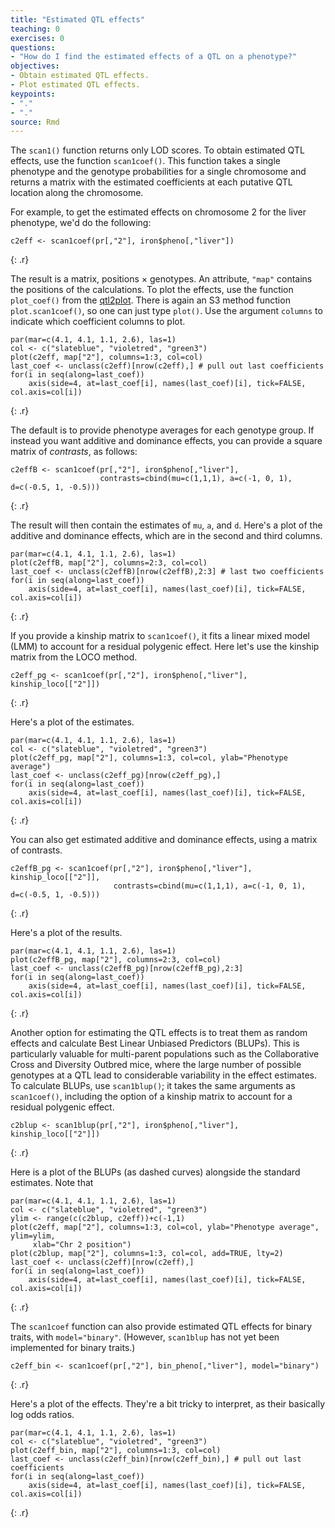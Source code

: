 ```yaml
---
title: "Estimated QTL effects"
teaching: 0
exercises: 0
questions:
- "How do I find the estimated effects of a QTL on a phenotype?"
objectives:
- Obtain estimated QTL effects.
- Plot estimated QTL effects.
keypoints:
- "."
- "."
source: Rmd
---
```




The `scan1()` function returns only LOD scores. To
obtain estimated QTL effects, use the function `scan1coef()`. This function takes a single phenotype and the genotype probabilities for a single chromosome and returns a matrix with the estimated coefficients at each putative QTL location along
the chromosome.

For example, to get the estimated effects on chromosome 2 for the liver phenotype, we'd do the following:


~~~
c2eff <- scan1coef(pr[,"2"], iron$pheno[,"liver"])
~~~
{: .r}

The result is a matrix,  positions &times;  genotypes. An attribute, `"map"` contains the positions of the calculations. To plot the effects, use the function `plot_coef()` from the [qtl2plot](https://github.com/rqtl/qtl2plot). There is again an S3 method function `plot.scan1coef()`, so one can just type `plot()`.
Use the argument `columns` to indicate which coefficient columns to plot.


~~~
par(mar=c(4.1, 4.1, 1.1, 2.6), las=1)
col <- c("slateblue", "violetred", "green3")
plot(c2eff, map["2"], columns=1:3, col=col)
last_coef <- unclass(c2eff)[nrow(c2eff),] # pull out last coefficients
for(i in seq(along=last_coef))
    axis(side=4, at=last_coef[i], names(last_coef)[i], tick=FALSE, col.axis=col[i])
~~~
{: .r}

The default is to provide phenotype averages for each genotype group. If instead you want additive and dominance effects, you can provide a square matrix of _contrasts_, as follows:


~~~
c2effB <- scan1coef(pr[,"2"], iron$pheno[,"liver"],
                    contrasts=cbind(mu=c(1,1,1), a=c(-1, 0, 1), d=c(-0.5, 1, -0.5)))
~~~
{: .r}

The result will then contain the estimates of `mu`, `a`, and `d`. Here's a plot of the additive and dominance effects, which are in the
second and third columns.


~~~
par(mar=c(4.1, 4.1, 1.1, 2.6), las=1)
plot(c2effB, map["2"], columns=2:3, col=col)
last_coef <- unclass(c2effB)[nrow(c2effB),2:3] # last two coefficients
for(i in seq(along=last_coef))
    axis(side=4, at=last_coef[i], names(last_coef)[i], tick=FALSE, col.axis=col[i])
~~~
{: .r}

If you provide a kinship matrix to `scan1coef()`, it fits a linear mixed model (LMM) to account for a residual polygenic effect. Here let's use the kinship matrix from the LOCO method.


~~~
c2eff_pg <- scan1coef(pr[,"2"], iron$pheno[,"liver"], kinship_loco[["2"]])
~~~
{: .r}

Here's a plot of the estimates.


~~~
par(mar=c(4.1, 4.1, 1.1, 2.6), las=1)
col <- c("slateblue", "violetred", "green3")
plot(c2eff_pg, map["2"], columns=1:3, col=col, ylab="Phenotype average")
last_coef <- unclass(c2eff_pg)[nrow(c2eff_pg),]
for(i in seq(along=last_coef))
    axis(side=4, at=last_coef[i], names(last_coef)[i], tick=FALSE, col.axis=col[i])
~~~
{: .r}

You can also get estimated additive and dominance effects, using a matrix of contrasts.


~~~
c2effB_pg <- scan1coef(pr[,"2"], iron$pheno[,"liver"], kinship_loco[["2"]],
                       contrasts=cbind(mu=c(1,1,1), a=c(-1, 0, 1), d=c(-0.5, 1, -0.5)))
~~~
{: .r}

Here's a plot of the results.


~~~
par(mar=c(4.1, 4.1, 1.1, 2.6), las=1)
plot(c2effB_pg, map["2"], columns=2:3, col=col)
last_coef <- unclass(c2effB_pg)[nrow(c2effB_pg),2:3]
for(i in seq(along=last_coef))
    axis(side=4, at=last_coef[i], names(last_coef)[i], tick=FALSE, col.axis=col[i])
~~~
{: .r}

Another option for estimating the QTL effects is to treat them as random effects and calculate Best Linear Unbiased Predictors (BLUPs). This is particularly valuable for multi-parent populations
such as the Collaborative Cross and Diversity Outbred mice, where the large number of possible genotypes at a QTL lead to considerable variability in the effect estimates. To calculate BLUPs, use `scan1blup()`; it takes the same arguments as `scan1coef()`, including
the option of a kinship matrix to account for a residual polygenic effect.


~~~
c2blup <- scan1blup(pr[,"2"], iron$pheno[,"liver"], kinship_loco[["2"]])
~~~
{: .r}

Here is a plot of the BLUPs (as dashed curves) alongside the standard estimates. Note that


~~~
par(mar=c(4.1, 4.1, 1.1, 2.6), las=1)
col <- c("slateblue", "violetred", "green3")
ylim <- range(c(c2blup, c2eff))+c(-1,1)
plot(c2eff, map["2"], columns=1:3, col=col, ylab="Phenotype average", ylim=ylim,
     xlab="Chr 2 position")
plot(c2blup, map["2"], columns=1:3, col=col, add=TRUE, lty=2)
last_coef <- unclass(c2eff)[nrow(c2eff),]
for(i in seq(along=last_coef))
    axis(side=4, at=last_coef[i], names(last_coef)[i], tick=FALSE, col.axis=col[i])
~~~
{: .r}

The `scan1coef` function can also provide estimated QTL effects for binary traits, with `model="binary"`. (However, `scan1blup` has not yet been implemented for binary traits.)


~~~
c2eff_bin <- scan1coef(pr[,"2"], bin_pheno[,"liver"], model="binary")
~~~
{: .r}

Here's a plot of the effects. They're a bit tricky to interpret, as their basically log odds ratios.


~~~
par(mar=c(4.1, 4.1, 1.1, 2.6), las=1)
col <- c("slateblue", "violetred", "green3")
plot(c2eff_bin, map["2"], columns=1:3, col=col)
last_coef <- unclass(c2eff_bin)[nrow(c2eff_bin),] # pull out last coefficients
for(i in seq(along=last_coef))
    axis(side=4, at=last_coef[i], names(last_coef)[i], tick=FALSE, col.axis=col[i])
~~~
{: .r}
